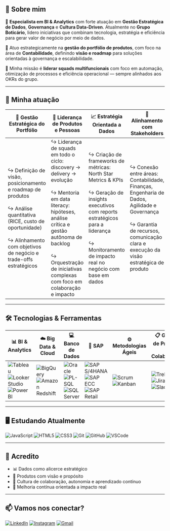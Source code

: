 ## 👋 Sobre mim

🎯 **Especialista em BI & Analytics** com forte atuação em **Gestão Estratégica de Dados**, **Governança** e **Cultura Data-Driven**. Atualmente no **Grupo Boticário**, lidero iniciativas que combinam tecnologia, estratégia e eficiência para gerar valor de negócio por meio de dados.

💼 Atuo estrategicamente na **gestão do portfólio de produtos**, com foco na área de **Contabilidade**, definindo **visão e roadmap** para soluções orientadas à governança e escalabilidade. 

🚀 Minha missão é **liderar squads multifuncionais** com foco em automação, otimização de processos e eficiência operacional — sempre alinhados aos OKRs do grupo.

---

## 🧠 Minha atuação

| 🎯 Gestão Estratégica do Portfólio                                     | 🤝 Liderança de Produtos e Pessoas                                   | 📈 Estratégia Orientada a Dados                                       | 🤝 Alinhamento com Stakeholders                                      |
|------------------------------------------------------------------------|----------------------------------------------------------------------|------------------------------------------------------------------------|------------------------------------------------------------------------|
| ↪️ Definição de visão, posicionamento e roadmap de produtos  <br><br> ↪️ Análise quantitativa (RICE, custo de oportunidade)  <br><br> ↪️ Alinhamento com objetivos de negócio e trade-offs estratégicos | ↪️ Liderança de squads em todo o ciclo: discovery → delivery → evolução  <br><br> ↪️ Mentoria em data literacy: hipóteses, análise crítica e gestão autônoma de backlog  <br><br> ↪️ Orquestração de iniciativas complexas com foco em colaboração e impacto | ↪️ Criação de frameworks de métricas: North Star Metrics & KPIs  <br><br> ↪️ Geração de insights executivos com reports estratégicos para a liderança  <br><br> ↪️ Monitoramento de impacto real no negócio com base em dados | ↪️ Conexão entre áreas: Contabilidade, Finanças, Engenharia de Dados, Agilidade e Governança  <br><br> ↪️ Garantia de recursos, comunicação clara e execução da visão estratégica de produto |

---

## 🛠️ Tecnologias & Ferramentas

| 📊 **BI & Analytics** | ☁️ **Big Data & Cloud** | 💻 **Banco de Dados** | 🏢 **SAP** | ⚙️ **Metodologias Ágeis** | 📋 **Gestão de Projetos e Colaboração** |
|------------------------|--------------------------|------------------------|-------------|----------------------------|-----------------------------------------|
| ![Tableau](https://img.shields.io/badge/Tableau-E97627?style=for-the-badge&logo=tableau&logoColor=white) <br> ![Looker Studio](https://img.shields.io/badge/Looker_Studio-4285F4?style=for-the-badge&logo=googleanalytics&logoColor=white) <br> ![Power BI](https://img.shields.io/badge/Power_BI-F2C811?style=for-the-badge&logo=microsoftpowerbi&logoColor=black) | ![BigQuery](https://img.shields.io/badge/BigQuery-4285F4?style=for-the-badge&logo=googlecloud&logoColor=white) <br> ![Amazon Redshift](https://img.shields.io/badge/Amazon_Redshift-ff9900?style=for-the-badge&logo=amazonaws&logoColor=white) | ![Oracle](https://img.shields.io/badge/Oracle-F80000?style=for-the-badge&logo=oracle&logoColor=white) <br> ![PL-SQL](https://img.shields.io/badge/PL--SQL-F80000?style=for-the-badge&logo=oracle&logoColor=white) <br> ![SQL Server](https://img.shields.io/badge/SQL_Server-CC2927?style=for-the-badge&logo=microsoft-sql-server&logoColor=white) | ![SAP S/4HANA](https://img.shields.io/badge/SAP_S4HANA-0FAAFF?style=for-the-badge&logo=sap&logoColor=white) <br> ![SAP ECC](https://img.shields.io/badge/SAP_ECC-0FAAFF?style=for-the-badge&logo=sap&logoColor=white) <br> ![SAP Retail](https://img.shields.io/badge/SAP_Retail-0FAAFF?style=for-the-badge&logo=sap&logoColor=white) | ![Scrum](https://img.shields.io/badge/Scrum-000000?style=for-the-badge&logo=scrumalliance&logoColor=white) <br> ![Kanban](https://img.shields.io/badge/Kanban-0052CC?style=for-the-badge&logo=kanban&logoColor=white) | ![Trello](https://img.shields.io/badge/Trello-0052CC?style=for-the-badge&logo=trello&logoColor=white) <br> ![Jira](https://img.shields.io/badge/Jira-0052CC?style=for-the-badge&logo=jira&logoColor=white) <br> ![Slack](https://img.shields.io/badge/Slack-4A154B?style=for-the-badge&logo=slack&logoColor=white) |

---
## 🖥️ Estudando Atualmente

<img alt="JavaScript" src="https://img.shields.io/badge/JavaScript-F7DF1E?style=for-the-badge&logo=javascript&logoColor=black" /> <img alt="HTML5" src="https://img.shields.io/badge/HTML5-E34F26?style=for-the-badge&logo=html5&logoColor=white" /> <img alt="CSS3" src="https://img.shields.io/badge/CSS3-1572B6?style=for-the-badge&logo=css3&logoColor=white" /> <img alt="Git" src="https://img.shields.io/badge/Git-F05032?style=for-the-badge&logo=git&logoColor=white" /> <img alt="GitHub" src="https://img.shields.io/badge/GitHub-181717?style=for-the-badge&logo=github&logoColor=white" /> <img alt="VSCode" src="https://img.shields.io/badge/VSCode-007ACC?style=for-the-badge&logo=visualstudiocode&logoColor=white" />


---

## 🌱 Acredito
- 📊 Dados como alicerce estratégico
- 🧭 Produtos com visão e propósito
- 🤝 Cultura de colaboração, autonomia e aprendizado contínuo
- 🔄 Melhoria contínua orientada a impacto real

---

## 📫 Vamos nos conectar?

[![LinkedIn](https://img.shields.io/badge/LinkedIn-0077B5?style=for-the-badge&logo=linkedin&logoColor=white)](https://www.linkedin.com/in/kellycristina-costa/)  [![Instagram](https://img.shields.io/badge/Instagram-E4405F?style=for-the-badge&logo=instagram&logoColor=white)](https://www.instagram.com/kelly_cristina_helo/) [![Gmail](https://img.shields.io/badge/Gmail-D14836?style=for-the-badge&logo=gmail&logoColor=white)](mailto:ksantoshelo@gmail.com)



